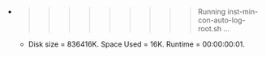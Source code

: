 * >>>>>>>>> Running inst-min-con-auto-log-root.sh ...
  * Disk size = 836416K. Space Used = 16K. Runtime = 00:00:00:01.
